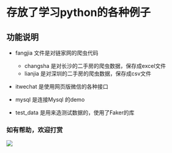 # 存放了学习python的各种例子
## 功能说明
- fangjia 文件是对链家网的爬虫代码
    + changsha 是对长沙的二手房的爬虫数据，保存成excel文件
    + lianjia 是对深圳的二手房的爬虫数据，保存成csv文件

- itwechat 是使用网页版微信的各种接口

- mysql 是连接Mysql 的demo

- test_data 是用来造测试数据的，使用了Faker的库

### 如有帮助，欢迎打赏

![](https://thumbnail0.baidupcs.com/thumbnail/b00c177429ea9bfcf4d19db2723027f8?fid=2906429674-250528-299069462941895&time=1576630800&rt=sh&sign=FDTAER-DCb740ccc5511e5e8fedcff06b081203-lOybfP2or9jQFP5Ed65GvkaJKME%3D&expires=8h&chkv=0&chkbd=0&chkpc=&dp-logid=8149654424233674282&dp-callid=0&size=c710_u400&quality=100&vuk=-&ft=video)



